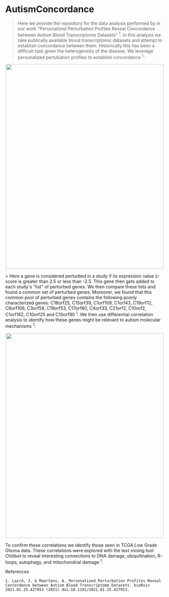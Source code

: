 # AutismConcordance

> Here we provide the repository for the data analysis performed by in our work "Personalized Perturbation Profiles Reveal Concordance between Autism Blood Transcriptome Datasets" <sup>1</sup>. In this analysis we take publically available blood transcriptomic datasets and attempt to establish concordance between them. Historically this has been a difficult task given the heterogeneity of the disease. We leverage personalized pertubation profiles to establish concordance <sup>1</sup>:
<p align="center">
    <img src="https://user-images.githubusercontent.com/59677194/117555115-6edca100-b02a-11eb-8d3a-bc8c413863e4.png" width="500" height="650" />
</p>
> Here a gene is considered perturbed in a study if its expression value z-score is greater than 2.5 or less than -2.5. This gene then gets added to each study's "list" of perturbed genes. We then compare these lists and found a common set of perturbed genes. Moreover, we found that this common pool of perturbed genes contains the following poorly characterized genes: C18orf25, C15orf39, C1orf109, C1orf43, C19orf12, C6orf106, C3orf58, C19orf53, C17orf80, C4orf33, C21orf2, C10orf2, C1orf162, C10orf25 and C10orf90 <sup>1</sup>. We then use differential correlation analysis to identify how these genes might be relevant to autism molecular mechanisms <sup>1</sup>:
<p align="center">
    <img src="https://user-images.githubusercontent.com/59677194/117555112-64baa280-b02a-11eb-9a23-ed1c74af4baa.png" width="500" height="650" />   
</p>
To confirm these correlations we identify those seen in TCGA Low Grade Glioma data. These correlations were explored with the text mining tool Chilibot to reveal interesting connections to DNA damage, ubiquitination, R-loops, autophagy, and mitochondrial damage <sup>1</sup>. 

References

    1. Laird, J. & Maertens, A. Personalized Perturbation Profiles Reveal Concordance between Autism Blood Transcriptome Datasets. bioRxiv 2021.01.25.427953 (2021) doi:10.1101/2021.01.25.427953.
